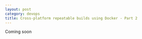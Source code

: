 ```yaml
---
layout: post
category: devops
title: Cross-platform repeatable builds using Docker - Part 2
---
```


Coming soon
